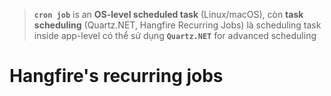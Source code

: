 > **`cron job`** is an **OS-level scheduled task** (Linux/macOS), còn **task scheduling** (Quartz.NET, Hangfire Recurring Jobs) là scheduling task inside app-level
> có thể sử dụng **`Quartz.NET`** for advanced scheduling

# Hangfire's recurring jobs
